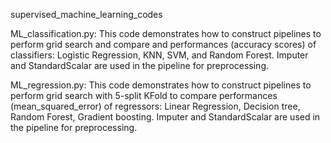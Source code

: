 supervised_machine_learning_codes

ML_classification.py:
This code demonstrates how to construct pipelines to perform grid search and compare and performances (accuracy scores) of classifiers:  Logistic Regression, KNN, SVM, and Random Forest.  Imputer and StandardScalar are used in the pipeline for preprocessing.

ML_regression.py:
This code demonstrates how to construct pipelines to perform grid search with 5-split KFold to compare performances (mean_squared_error) of regressors: Linear Regression, Decision tree, Random Forest, Gradient boosting. Imputer and StandardScalar are used in the pipeline for preprocessing.
